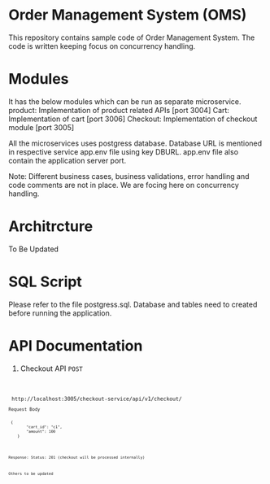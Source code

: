 # Order Management System (OMS)
This repository contains sample code of Order Management System. The code is written keeping focus on
concurrency handling.

# Modules
It has the below modules which can be run as separate microservice.
product: Implementation of product related APIs [port 3004]
Cart: Implementation of cart [port 3006]
Checkout: Implementation of checkout module [port 3005]

All the microservices uses postgress database. Database URL is mentioned in respective
service app.env file using key DBURL. app.env file also contain the application server port.

Note: Different business cases, business validations, error handling and code comments are not in place.
We are focing here on concurrency handling.

# Architrcture
To Be Updated


# SQL Script
Please refer to the file postgress.sql. Database and tables need to created before
running the application.


# API Documentation
1. Checkout API
<code>POST<code>
<pre> http://localhost:3005/checkout-service/api/v1/checkout/ <pre>
<code>Request Body<code>
    <pre> {
        "cart_id": "c1",
        "amount": 100
    } </pre>

Response: 
    Status: 201 (checkout will be processed internally)

Others to be updated
